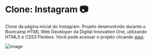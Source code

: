 
# Clone: Instagram 📷
Clone da página inicial do Instagram.
Projeto desenvolvido durante o Bootcamp HTML Web Developer da Digital Innovation One, utilizando HTML5 e CSS3 Flexbox.
Você pode acessar o projeto clicando [aqui](https://caiomafia.github.io/Instagram/).

![image](https://user-images.githubusercontent.com/91575842/185402510-79a396ed-d236-4d40-ae78-395357580de6.png)

